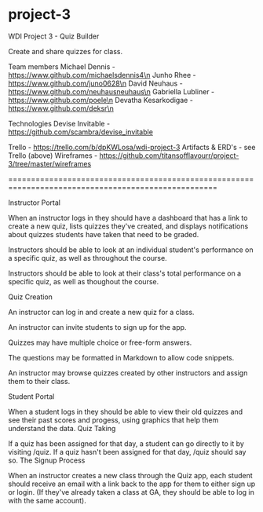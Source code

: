 # project-3
WDI Project 3 - Quiz Builder

Create and share quizzes for class.

Team members
  Michael Dennis - https://www.github.com/michaelsdennis4\n
  Junho Rhee - https://www.github.com/juno0628\n
  David Neuhaus - https://www.github.com/neuhausneuhaus\n
  Gabriella Lubliner - https://www.github.com/poele\n
  Devatha Kesarkodigae - https://www.github.com/deksr\n
  
Technologies
  Devise Invitable - https://github.com/scambra/devise_invitable
  
Trello - https://trello.com/b/dpKWLosa/wdi-project-3
Artifacts & ERD's - see Trello (above)
Wireframes - https://github.com/titansofflavourr/project-3/tree/master/wireframes

====================================================================================================

Instructor Portal

When an instructor logs in they should have a dashboard that has a link to create a new quiz, lists quizzes they've created, and displays notifications about quizzes students have taken that need to be graded.

Instructors should be able to look at an individual student's performance on a specific quiz, as well as throughout the course.

Instructors should be able to look at their class's total performance on a specific quiz, as well as thoughout the course.

Quiz Creation

An instructor can log in and create a new quiz for a class.

An instructor can invite students to sign up for the app.

Quizzes may have multiple choice or free-form answers.

The questions may be formatted in Markdown to allow code snippets.

An instructor may browse quizzes created by other instructors and assign them to their class.

Student Portal

When a student logs in they should be able to view their old quizzes and see their past scores and progess, using graphics that help them understand the data.
Quiz Taking

If a quiz has been assigned for that day, a student can go directly to it by visiting /quiz. If a quiz hasn't been assigned for that day, /quiz should say so.
The Signup Process

When an instructor creates a new class through the Quiz app, each student should receive an email with a link back to the app for them to either sign up or login. (If they've already taken a class at GA, they should be able to log in with the same account).
